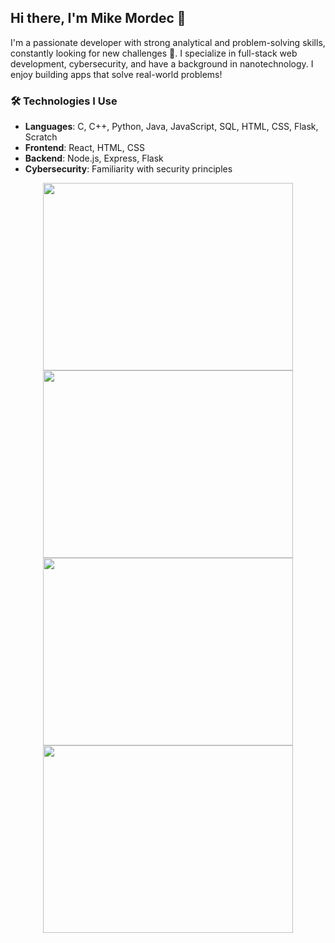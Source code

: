 ## Hi there, I'm Mike Mordec 👋

I'm a passionate developer with strong analytical and problem-solving skills, constantly looking for new challenges 🚀. I specialize in full-stack web development, cybersecurity, and have a background in nanotechnology. I enjoy building apps that solve real-world problems!

### 🛠️ Technologies I Use
- **Languages**: C, C++, Python, Java, JavaScript, SQL, HTML, CSS, Flask, Scratch
- **Frontend**: React, HTML, CSS
- **Backend**: Node.js, Express, Flask
- **Cybersecurity**: Familiarity with security principles

<p align="center">
  <img src="https://i.gifer.com/A3IO.gif" width="400" height="300" />
  <img src="https://i.gifer.com/RXi9.gif" width="400" height="300" /> 
  <img src="https://i.gifer.com/A3IP.gif" width="400" height="300" />
  <img src="https://i.gifer.com/7JbT.gif" width="400" height="300" />
 



  



</p>

<!--
**MikeMordec/MikeMordec** is a ✨ _special_ ✨ repository because its `README.md` (this file) appears on your GitHub profile.


Here are some ideas to get you started:

- 🔭 I’m currently working on ...
- 🌱 I’m currently learning ...
- 👯 I’m looking to collaborate on ...
- 🤔 I’m looking for help with ...
- 💬 Ask me about ...
- 📫 How to reach me: ...
- 😄 Pronouns: ...
- ⚡ Fun fact: ...
-->

